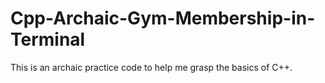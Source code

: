 # Cpp-Archaic-Gym-Membership-in-Terminal
This is an archaic practice code to help me grasp the basics of C++.
